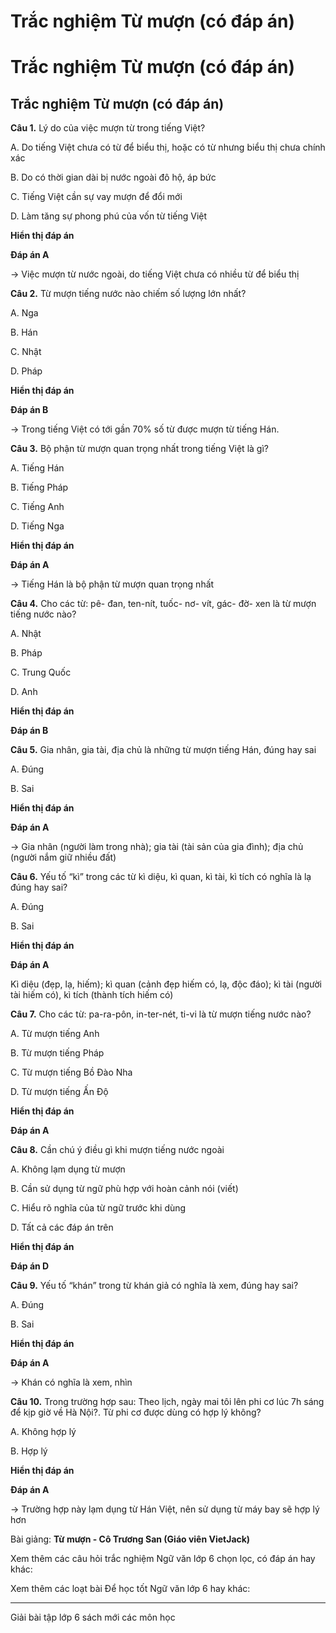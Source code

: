 # Trắc nghiệm Từ mượn (có đáp án)

# Trắc nghiệm Từ mượn (có đáp án)

## Trắc nghiệm Từ mượn (có đáp án)

**Câu 1.** Lý do của việc mượn từ trong tiếng Việt?

A. Do tiếng Việt chưa có từ để biểu thị, hoặc có từ nhưng biểu thị chưa chính xác

B. Do có thời gian dài bị nước ngoài đô hộ, áp bức

C. Tiếng Việt cần sự vay mượn để đổi mới

D. Làm tăng sự phong phú của vốn từ tiếng Việt

**Hiển thị đáp án**

**Đáp án A**

→ Việc mượn từ nước ngoài, do tiếng Việt chưa có nhiều từ để biểu thị

**Câu 2.** Từ mượn tiếng nước nào chiếm số lượng lớn nhất?

A. Nga

B. Hán

C. Nhật

D. Pháp

**Hiển thị đáp án**

**Đáp án B**

→ Trong tiếng Việt có tới gần 70% số từ được mượn từ tiếng Hán.

**Câu 3.** Bộ phận từ mượn quan trọng nhất trong tiếng Việt là gì?

A. Tiếng Hán

B. Tiếng Pháp

C. Tiếng Anh

D. Tiếng Nga

**Hiển thị đáp án**

**Đáp án A**

→ Tiếng Hán là bộ phận từ mượn quan trọng nhất

**Câu 4.** Cho các từ: pê- đan, ten-nít, tuốc- nơ- vít, gác- đờ- xen là từ mượn tiếng nước nào?

A. Nhật

B. Pháp

C. Trung Quốc

D. Anh

**Hiển thị đáp án**

**Đáp án B**

**Câu 5.** Gia nhân, gia tài, địa chủ là những từ mượn tiếng Hán, đúng hay sai

A. Đúng

B. Sai

**Hiển thị đáp án**

**Đáp án A**

→ Gia nhân (người làm trong nhà); gia tài (tài sản của gia đình); địa chủ (người nắm giữ nhiều đất)

**Câu 6.** Yếu tố “kì” trong các từ kì diệu, kì quan, kì tài, kì tích có nghĩa là lạ đúng hay sai?

A. Đúng

B. Sai

**Hiển thị đáp án**

**Đáp án A**

Kì diệu (đẹp, lạ, hiếm); kì quan (cảnh đẹp hiếm có, lạ, độc đáo); kì tài (người tài hiếm có), kì tích (thành tích hiếm có)

**Câu 7.** Cho các từ: pa-ra-pôn, in-ter-nét, ti-vi là từ mượn tiếng nước nào?

A. Từ mượn tiếng Anh

B. Từ mượn tiếng Pháp

C. Từ mượn tiếng Bồ Đào Nha

D. Từ mượn tiếng Ấn Độ

**Hiển thị đáp án**

**Đáp án A**

**Câu 8.** Cần chú ý điều gì khi mượn tiếng nước ngoài

A. Không lạm dụng từ mượn

B. Cần sử dụng từ ngữ phù hợp với hoàn cảnh nói (viết)

C. Hiểu rõ nghĩa của từ ngữ trước khi dùng

D. Tất cả các đáp án trên

**Hiển thị đáp án**

**Đáp án D**

**Câu 9.** Yếu tố “khán” trong từ khán giả có nghĩa là xem, đúng hay sai?

A. Đúng

B. Sai

**Hiển thị đáp án**

**Đáp án A**

→ Khán có nghĩa là xem, nhìn

**Câu 10.** Trong trường hợp sau: Theo lịch, ngày mai tôi lên phi cơ lúc 7h sáng để kịp giờ về Hà Nội?. Từ phi cơ được dùng có hợp lý không?

A. Không hợp lý

B. Hợp lý

**Hiển thị đáp án**

**Đáp án A**

→ Trường hợp này lạm dụng từ Hán Việt, nên sử dụng từ máy bay sẽ hợp lý hơn

Bài giảng: **Từ mượn - Cô Trương San (Giáo viên VietJack)**

Xem thêm các câu hỏi trắc nghiệm Ngữ văn lớp 6 chọn lọc, có đáp án hay khác:

Xem thêm các loạt bài Để học tốt Ngữ văn lớp 6 hay khác:

* * *

Giải bài tập lớp 6 sách mới các môn học
